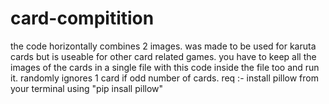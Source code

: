 # card-compitition
the code horizontally combines 2 images. was made to be used for karuta cards but is useable for other card related games. you have to keep all the images of the cards in a single file with this code inside the file too and run it. randomly ignores 1 card if odd number of cards. req :- install pillow from your terminal using "pip insall pillow" 
